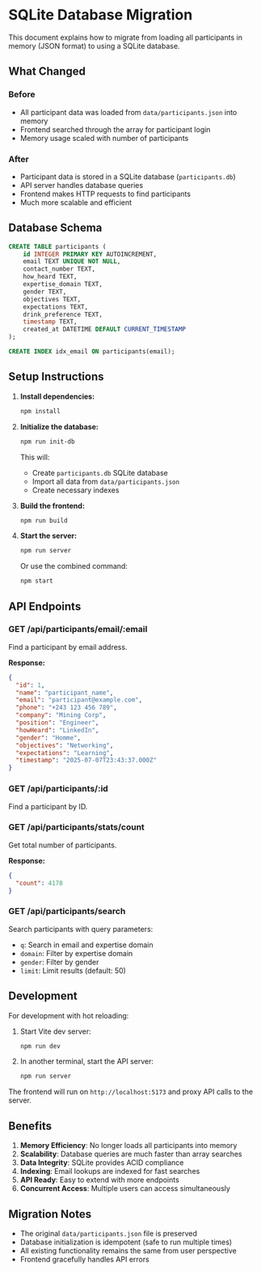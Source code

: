 # SQLite Database Migration

This document explains how to migrate from loading all participants in memory (JSON format) to using a SQLite database.

## What Changed

### Before
- All participant data was loaded from `data/participants.json` into memory
- Frontend searched through the array for participant login
- Memory usage scaled with number of participants

### After
- Participant data is stored in a SQLite database (`participants.db`)
- API server handles database queries
- Frontend makes HTTP requests to find participants
- Much more scalable and efficient

## Database Schema

```sql
CREATE TABLE participants (
    id INTEGER PRIMARY KEY AUTOINCREMENT,
    email TEXT UNIQUE NOT NULL,
    contact_number TEXT,
    how_heard TEXT,
    expertise_domain TEXT,
    gender TEXT,
    objectives TEXT,
    expectations TEXT,
    drink_preference TEXT,
    timestamp TEXT,
    created_at DATETIME DEFAULT CURRENT_TIMESTAMP
);

CREATE INDEX idx_email ON participants(email);
```

## Setup Instructions

1. **Install dependencies:**
   ```bash
   npm install
   ```

2. **Initialize the database:**
   ```bash
   npm run init-db
   ```
   This will:
   - Create `participants.db` SQLite database
   - Import all data from `data/participants.json`
   - Create necessary indexes

3. **Build the frontend:**
   ```bash
   npm run build
   ```

4. **Start the server:**
   ```bash
   npm run server
   ```
   Or use the combined command:
   ```bash
   npm start
   ```

## API Endpoints

### GET /api/participants/email/:email
Find a participant by email address.

**Response:**
```json
{
  "id": 1,
  "name": "participant_name",
  "email": "participant@example.com",
  "phone": "+243 123 456 789",
  "company": "Mining Corp",
  "position": "Engineer",
  "howHeard": "LinkedIn",
  "gender": "Homme",
  "objectives": "Networking",
  "expectations": "Learning",
  "timestamp": "2025-07-07T23:43:37.000Z"
}
```

### GET /api/participants/:id
Find a participant by ID.

### GET /api/participants/stats/count
Get total number of participants.

**Response:**
```json
{
  "count": 4178
}
```

### GET /api/participants/search
Search participants with query parameters:
- `q`: Search in email and expertise domain
- `domain`: Filter by expertise domain
- `gender`: Filter by gender
- `limit`: Limit results (default: 50)

## Development

For development with hot reloading:

1. Start Vite dev server:
   ```bash
   npm run dev
   ```

2. In another terminal, start the API server:
   ```bash
   npm run server
   ```

The frontend will run on `http://localhost:5173` and proxy API calls to the server.

## Benefits

1. **Memory Efficiency**: No longer loads all participants into memory
2. **Scalability**: Database queries are much faster than array searches
3. **Data Integrity**: SQLite provides ACID compliance
4. **Indexing**: Email lookups are indexed for fast searches
5. **API Ready**: Easy to extend with more endpoints
6. **Concurrent Access**: Multiple users can access simultaneously

## Migration Notes

- The original `data/participants.json` file is preserved
- Database initialization is idempotent (safe to run multiple times)
- All existing functionality remains the same from user perspective
- Frontend gracefully handles API errors

